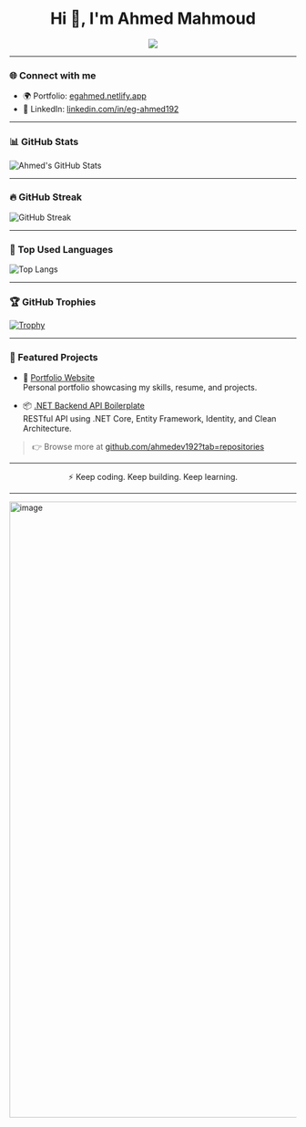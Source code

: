 <!-- Profile README for ahmedev192 -->

<h1 align="center">Hi 👋, I'm Ahmed Mahmoud</h1>

<p align="center">
  <img src="https://readme-typing-svg.herokuapp.com?font=Fira+Code&size=22&duration=3000&pause=1000&color=36BCF7&center=true&vCenter=true&width=435&lines=Ahmed+Mahmoud;Backend+.NET+Developer;Building+APIs+%7C+Django+%7C+React+%7C+SQL;Passionate+about+clean+architecture" />
</p>

---

### 🌐 Connect with me

- 🌍 Portfolio: [egahmed.netlify.app](https://egahmed.netlify.app/)
- 💼 LinkedIn: [linkedin.com/in/eg-ahmed192](https://www.linkedin.com/in/eg-ahmed192)

---

### 📊 GitHub Stats

![Ahmed's GitHub Stats](https://github-readme-stats.vercel.app/api?username=ahmedev192&show_icons=true&theme=tokyonight&hide_rank=true)

---

### 🔥 GitHub Streak

![GitHub Streak](https://github-readme-streak-stats.herokuapp.com/?user=ahmedev192&theme=tokyonight)

---

### 🧠 Top Used Languages

![Top Langs](https://github-readme-stats.vercel.app/api/top-langs/?username=ahmedev192&layout=compact&theme=tokyonight)

---

### 🏆 GitHub Trophies

[![Trophy](https://github-profile-trophy.vercel.app/?username=ahmedev192&theme=gruvbox&row=1)](https://github.com/ryo-ma/github-profile-trophy)

---

### 🚀 Featured Projects

- 🔗 [Portfolio Website](https://egahmed.netlify.app/)  
  Personal portfolio showcasing my skills, resume, and projects.

- 📦 [.NET Backend API Boilerplate](https://github.com/ahmedev192)  
  RESTful API using .NET Core, Entity Framework, Identity, and Clean Architecture.

> 👉 Browse more at [github.com/ahmedev192?tab=repositories](https://github.com/ahmedev192?tab=repositories)

---

<p align="center">
  ⚡ Keep coding. Keep building. Keep learning.
</p>

---
<img width="1920" height="1080" alt="image" src="https://github.com/user-attachments/assets/7b0e1d97-79d2-4a2f-adae-ea2770ecf40d" />



